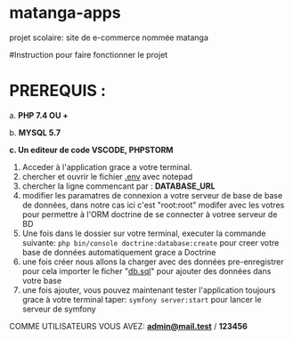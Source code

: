 # matanga-apps
projet scolaire: site de e-commerce nommée matanga

#Instruction pour faire fonctionner le projet

# **PREREQUIS :**
a. **PHP 7.4 OU +**

b. **MYSQL 5.7**

**c. Un editeur de code VSCODE, PHPSTORM** 

1. Acceder à l'application grace a votre terminal.
2. chercher et ouvrir le fichier [.env](matanga-apps/.env) avec notepad
3. chercher la ligne commencant par : **DATABASE_URL**
4. modifier les paramatres de connexion a votre serveur de base de base de données, dans notre cas ici c'est "root:root" modifer avec les votres pour permettre à l'ORM doctrine de se connecter à votree serveur de BD
5. Une fois dans le dossier sur votre terminal, executer la commande suivante: `php bin/console doctrine:database:create` pour creer votre base de données automatiquement grace a Doctrine
6. une fois créer nous allons la charger avec des données pre-enregistrer pour cela importer le ficher "[db.sql](db.sql)" pour ajouter des données dans votre base
7. une fois ajouter, vous pouvez maintenant tester l'application toujours grace à votre terminal taper: `symfony server:start` pour lancer le serveur de symfony

COMME UTILISATEURS VOUS AVEZ:
**admin@mail.test** / **123456**

